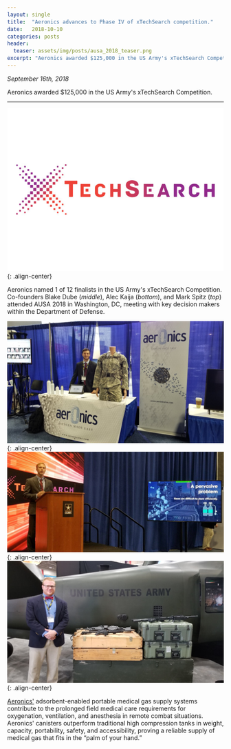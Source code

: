 ```yaml
---
layout: single
title:  "Aeronics advances to Phase IV of xTechSearch competition."
date:   2018-10-10
categories: posts
header:
  teaser: assets/img/posts/ausa_2018_teaser.png
excerpt: "Aeronics awarded $125,000 in the US Army's xTechSearch Competition."
---
```

*September 16th, 2018*

Aeronics awarded $125,000 in the US Army's xTechSearch Competition.

---------
![xTech_logo](/assets/img/posts/xtechsearch.jpg){: .align-center}

Aeronics named 1 of 12 finalists in the US Army's xTechSearch Competition. Co-founders Blake Dube (*middle*), Alec Kaija (*bottom*), and Mark Spitz (*top*) attended AUSA 2018 in Washington, DC, meeting with key decision makers within the Department of Defense.

![AUSA_Mark](/assets/img/posts/ausa_2018_mark.png){: .align-center}
![AUSA_Blake](/assets/img/posts/ausa_2018_blake.png){: .align-center}
![AUSA_Alec](/assets/img/posts/ausa_2018_alec.png){: .align-center}

[Aeronics'](https://www.aeronicsinc.com/) adsorbent-enabled portable medical gas supply systems contribute to the prolonged field medical care requirements for oxygenation, ventilation, and anesthesia in remote combat situations. Aeronics' canisters outperform traditional high compression tanks in weight, capacity, portability, safety, and accessibility, proving a reliable supply of medical gas that fits in the “palm of your hand.”
